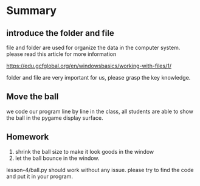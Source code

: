 # Summary

## introduce the folder and file

file and folder are used for organize the data in the computer system. please read this article for more information

https://edu.gcfglobal.org/en/windowsbasics/working-with-files/1/

folder and file are very important for us, please grasp the key knowledge.

## Move the ball

we code our program line by line in the class, all students are able to show the ball in the pygame display surface.

## Homework

1. shrink the ball size to make it look goods in the window
2. let the ball bounce in the window.

lesson-4/ball.py should work without any issue. please try to find the code and put it in your program.
